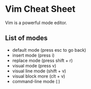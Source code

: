 # Vim Cheat Sheet
Vim is a powerful mode editor.

## List of modes
- default mode (press esc to go back)
- insert mode (press i)
- replace mode (press shift + r)
- visual mode (press v)
- visual line mode (shift + v)
- visual block more (clt + v)
- command-line mode (:) 

